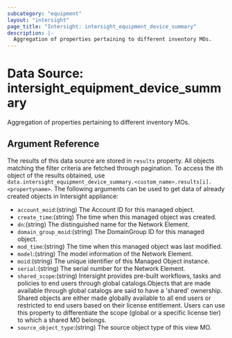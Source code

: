 ```yaml
---
subcategory: "equipment"
layout: "intersight"
page_title: "Intersight: intersight_equipment_device_summary"
description: |-
  Aggregation of properties pertaining to different inventory MOs.
---
```


# Data Source: intersight_equipment_device_summary
Aggregation of properties pertaining to different inventory MOs.
## Argument Reference
The results of this data source are stored in `results` property.
All objects matching the filter criteria are fetched through pagination.
To access the ith object of the results obtained, use `data.intersight_equipment_device_summary.<custom_name>.results[i].<propertyname>`.
The following arguments can be used to get data of already created objects in Intersight appliance:
* `account_moid`:(string) The Account ID for this managed object. 
* `create_time`:(string) The time when this managed object was created. 
* `dn`:(string) The distinguished name for the Network Element. 
* `domain_group_moid`:(string) The DomainGroup ID for this managed object. 
* `mod_time`:(string) The time when this managed object was last modified. 
* `model`:(string) The model information of the Network Element. 
* `moid`:(string) The unique identifier of this Managed Object instance. 
* `serial`:(string) The serial number for the Network Element. 
* `shared_scope`:(string) Intersight provides pre-built workflows, tasks and policies to end users through global catalogs.Objects that are made available through global catalogs are said to have a 'shared' ownership. Shared objects are either made globally available to all end users or restricted to end users based on their license entitlement. Users can use this property to differentiate the scope (global or a specific license tier) to which a shared MO belongs. 
* `source_object_type`:(string) The source object type of this view MO. 
 